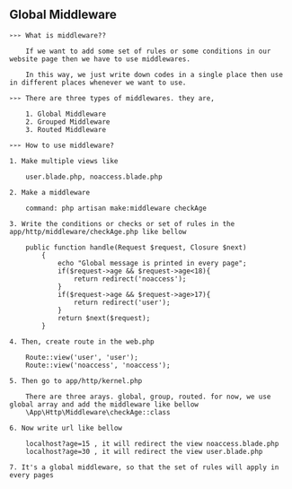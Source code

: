 ## **Global Middleware**

    ➢➢➢ What is middleware??
    
        If we want to add some set of rules or some conditions in our website page then we have to use middlewares. 

        In this way, we just write down codes in a single place then use in different places whenever we want to use.

    ➢➢➢ There are three types of middlewares. they are,

        1. Global Middleware
        2. Grouped Middleware
        3. Routed Middleware

    ➢➢➢ How to use middleware?

    1. Make multiple views like

        user.blade.php, noaccess.blade.php

    2. Make a middleware

        command: php artisan make:middleware checkAge

    3. Write the conditions or checks or set of rules in the app/http/middleware/checkAge.php like bellow

        public function handle(Request $request, Closure $next)
            {
                echo "Global message is printed in every page";
                if($request->age && $request->age<18){
                    return redirect('noaccess');
                }
                if($request->age && $request->age>17){
                    return redirect('user');
                }
                return $next($request);
            }

    4. Then, create route in the web.php

        Route::view('user', 'user');
        Route::view('noaccess', 'noaccess');

    5. Then go to app/http/kernel.php

        There are three arays. global, group, routed. for now, we use global array and add the middleware like bellow
        \App\Http\Middleware\checkAge::class

    6. Now write url like bellow

        localhost?age=15 , it will redirect the view noaccess.blade.php
        localhost?age=30 , it will redirect the view user.blade.php

    7. It's a global middleware, so that the set of rules will apply in every pages